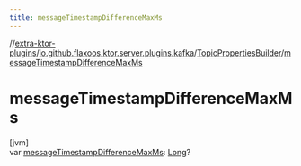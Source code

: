 ```yaml
---
title: messageTimestampDifferenceMaxMs
---
```

//[extra-ktor-plugins](../../../index.md)/[io.github.flaxoos.ktor.server.plugins.kafka](../index.md)/[TopicPropertiesBuilder](index.md)/[messageTimestampDifferenceMaxMs](message-timestamp-difference-max-ms.md)



# messageTimestampDifferenceMaxMs



[jvm]\
var [messageTimestampDifferenceMaxMs](message-timestamp-difference-max-ms.md): [Long](https://kotlinlang.org/api/latest/jvm/stdlib/kotlin/-long/index.md)?




